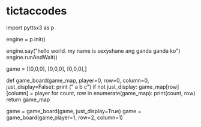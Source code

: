 # tictaccodes
import pyttsx3 as p

engine = p.init()

engine.say("hello world. my name is sexyshane ang ganda ganda ko")
engine.runAndWait()




game = [[0,0,0],
		[0,0,0],
		[0,0,0],]

def game_board(game_map, player=0, row=0, column=0, just_display=False):
	print ("   a  b  c")
	if not just_display:
		game_map[row][column] = player 
	for count, row in enumerate(game_map):
		print(count, row)
	return game_map


game = game_board(game, just_display=True)
game = game_board(game,player=1, row=2, column=1)
